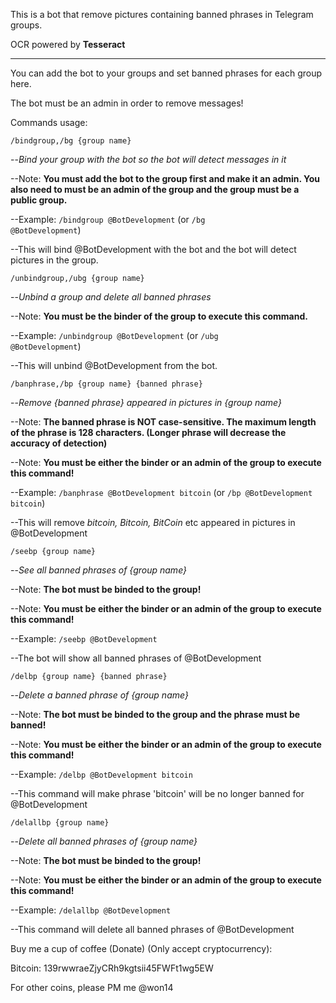 This is a bot that remove pictures containing banned phrases in Telegram groups.



OCR powered by <b>Tesseract</b>



<hr />



You can add the bot to your groups and set banned phrases for each group here.



The bot must be an admin in order to remove messages!



Commands usage:

<code>/bindgroup,/bg {group name}</code>

--<i>Bind your group with the bot so the bot will detect messages in it</i>

--Note: <b>You must add the bot to the group first and make it an admin. You also need to must be an admin of the group and the group must be a public group.</b>

--Example: <code>/bindgroup @BotDevelopment</code> (or <code>/bg @BotDevelopment</code>)

--This will bind @BotDevelopment with the bot and the bot will detect pictures in the group.



<code>/unbindgroup,/ubg {group name}</code>

--<i>Unbind a group and delete all banned phrases</i>

--Note: <b>You must be the binder of the group to execute this command.</b>

--Example: <code>/unbindgroup @BotDevelopment</code> (or <code>/ubg @BotDevelopment</code>)

--This will unbind @BotDevelopment from the bot.



<code>/banphrase,/bp {group name} {banned phrase}</code>

--<i>Remove {banned phrase} appeared in pictures in {group name}</i>

--Note: <b>The banned phrase is NOT case-sensitive. The maximum length of the phrase is 128 characters. (Longer phrase will decrease the accuracy of detection)</b>

--Note: <b>You must be either the binder or an admin of the group to execute this command!</b>

--Example: <code>/banphrase @BotDevelopment bitcoin</code> (or <code>/bp @BotDevelopment bitcoin</code>)

--This will remove <i>bitcoin, Bitcoin, BitCoin</i> etc appeared in pictures in @BotDevelopment



<code>/seebp {group name}</code>

--<i>See all banned phrases of {group name}</i>

--Note: <b>The bot must be binded to the group!</b>

--Note: <b>You must be either the binder or an admin of the group to execute this command!</b>

--Example: <code>/seebp @BotDevelopment</code>

--The bot will show all banned phrases of @BotDevelopment



<code>/delbp {group name} {banned phrase}</code>

--<i>Delete a banned phrase of {group name}</i>

--Note: <b>The bot must be binded to the group and the phrase must be banned!</b>

--Note: <b>You must be either the binder or an admin of the group to execute this command!</b>

--Example: <code>/delbp @BotDevelopment bitcoin</code>

--This command will make phrase 'bitcoin' will be no longer banned for @BotDevelopment



<code>/delallbp {group name}</code>

--<i>Delete all banned phrases of {group name}</i>

--Note: <b>The bot must be binded to the group!</b>

--Note: <b>You must be either the binder or an admin of the group to execute this command!</b>

--Example: <code>/delallbp @BotDevelopment</code>

--This command will delete all banned phrases of @BotDevelopment



Buy me a cup of coffee (Donate) (Only accept cryptocurrency):

Bitcoin: 139rwwraeZjyCRh9kgtsii45FWFt1wg5EW

For other coins, please PM me @won14